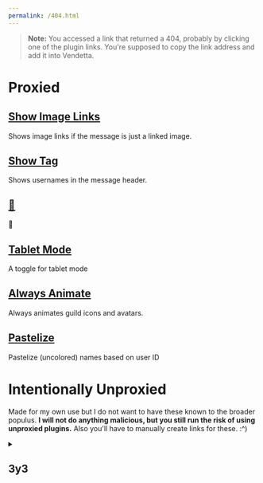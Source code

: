 ```yaml
---
permalink: /404.html
---
```

> **Note:** You accessed a link that returned a 404, probably by clicking one of the plugin links. You're supposed to copy the link address and add it into Vendetta.

# Proxied
## [Show Image Links](https://vd-plugins.github.io/proxy/cynosphere.github.io/VendettaPlugins/ShowImageLinks/)
Shows image links if the message is just a linked image.

## [Show Tag](https://vd-plugins.github.io/proxy/cynosphere.github.io/VendettaPlugins/ShowTag/)
Shows usernames in the message header.

## [🗿](https://vd-plugins.github.io/proxy/cynosphere.github.io/VendettaPlugins/Moyai/)
🗿

## [Tablet Mode](https://vd-plugins.github.io/proxy/cynosphere.github.io/VendettaPlugins/TabletMode/)
A toggle for tablet mode

## [Always Animate](https://vd-plugins.github.io/proxy/cynosphere.github.io/VendettaPlugins/AlwaysAnimate/)
Always animates guild icons and avatars.

## [Pastelize](https://vd-plugins.github.io/proxy/cynosphere.github.io/VendettaPlugins/Pastelize/)
Pastelize (uncolored) names based on user ID

# Intentionally Unproxied
Made for my own use but I do not want to have these known to the broader
populus. **I will not do anything malicious, but you still run the risk of using
unproxied plugins.** Also you'll have to manually create links for these. :^)

<details>
  <summary><h2>3y3</h2></summary>
  Second sight
</details>

